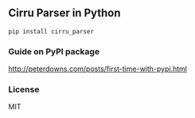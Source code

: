 
Cirru Parser in Python
----

```
pip install cirru_parser
```

### Guide on PyPI package

http://peterdowns.com/posts/first-time-with-pypi.html

### License

MIT
